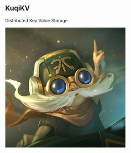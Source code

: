## KuqiKV

Distributed Key Value Storage

![cartoon](https://raw.githubusercontent.com/v4if/KuqiKV/master/doc/img/cartoon.jpg)